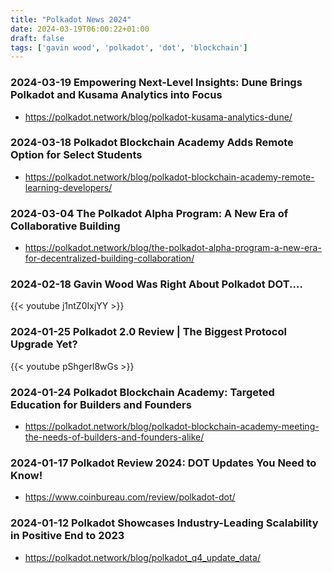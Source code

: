 ```yaml
---
title: "Polkadot News 2024"
date: 2024-03-19T06:00:22+01:00
draft: false
tags: ['gavin wood', 'polkadot', 'dot', 'blockchain']
---
```


### 2024-03-19 Empowering Next-Level Insights: Dune Brings Polkadot and Kusama Analytics into Focus
- https://polkadot.network/blog/polkadot-kusama-analytics-dune/

### 2024-03-18 Polkadot Blockchain Academy Adds Remote Option for Select Students
- https://polkadot.network/blog/polkadot-blockchain-academy-remote-learning-developers/

### 2024-03-04 The Polkadot Alpha Program: A New Era of Collaborative Building
- https://polkadot.network/blog/the-polkadot-alpha-program-a-new-era-for-decentralized-building-collaboration/

### 2024-02-18 Gavin Wood Was Right About Polkadot DOT....
{{< youtube j1ntZ0IxjYY >}}

### 2024-01-25 Polkadot 2.0 Review | The Biggest Protocol Upgrade Yet?
{{< youtube pShgerl8wGs >}}

### 2024-01-24 Polkadot Blockchain Academy: Targeted Education for Builders and Founders
- https://polkadot.network/blog/polkadot-blockchain-academy-meeting-the-needs-of-builders-and-founders-alike/

### 2024-01-17 Polkadot Review 2024: DOT Updates You Need to Know!
- https://www.coinbureau.com/review/polkadot-dot/

### 2024-01-12 Polkadot Showcases Industry-Leading Scalability in Positive End to 2023
- https://polkadot.network/blog/polkadot_q4_update_data/
